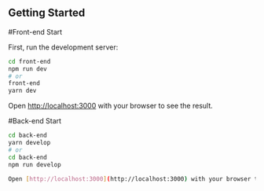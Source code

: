 ## Getting Started

#Front-end Start

First, run the development server:

```bash
cd front-end
npm run dev
# or
front-end
yarn dev
```
Open [http://localhost:3000](http://localhost:3000) with your browser to see the result.

#Back-end Start

```bash
cd back-end
yarn develop
# or 
cd back-end
npm run develop

Open [http://localhost:3000](http://localhost:3000) with your browser to see the result.
